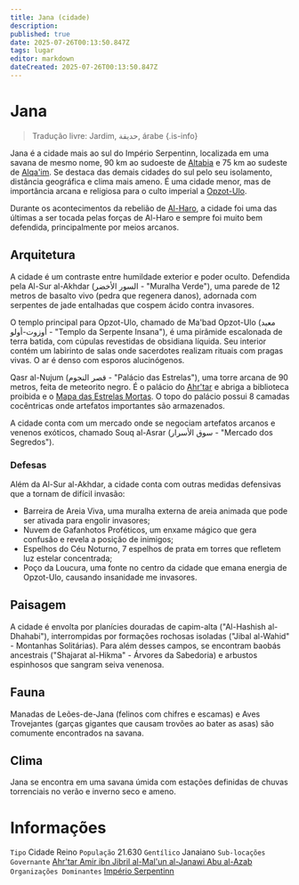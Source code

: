 ```yaml
---
title: Jana (cidade)
description: 
published: true
date: 2025-07-26T00:13:50.847Z
tags: lugar
editor: markdown
dateCreated: 2025-07-26T00:13:50.847Z
---
```


# Jana
> Tradução livre: Jardim, حديقة, árabe
{.is-info}

Jana é a cidade mais ao sul do Império Serpentinn, localizada em uma savana de mesmo nome, 90 km ao sudoeste de [Altabia](/lugares/plano-material/drafeon/sudeste-de-drafeon/altabia) e 75 km ao sudeste de [Alqa'im](/lugares/plano-material/drafeon/sudeste-de-drafeon/alqaim). Se destaca das demais cidades do sul pelo seu isolamento, distância geográfica e clima mais ameno. É uma cidade menor, mas de importância arcana e religiosa para o culto imperial a [Opzot-Ulo](/divindades/panteao-das-treze-estrelas/opzot-ulo).

Durante os acontecimentos da rebelião de [Al-Haro](/individuos/al-haro), a cidade foi uma das últimas a ser tocada pelas forças de Al-Haro e sempre foi muito bem defendida, principalmente por meios arcanos.

## Arquitetura
A cidade é um contraste entre humildade exterior e poder oculto. Defendida pela Al-Sur al-Akhdar (السور الأخضر - "Muralha Verde"), uma parede de 12 metros de basalto vivo (pedra que regenera danos), adornada com serpentes de jade entalhadas que cospem ácido contra invasores.

O templo principal para Opzot-Ulo, chamado de Ma'bad Opzot-Ulo (معبد أوزوت-أولو - "Templo da Serpente Insana"), é uma pirâmide escalonada de terra batida, com cúpulas revestidas de obsidiana líquida. Seu interior contém um labirinto de salas onde sacerdotes realizam rituais com pragas vivas. O ar é denso com esporos alucinógenos.

Qasr al-Nujum (قصر النجوم - "Palácio das Estrelas"), uma torre arcana de 90 metros, feita de meteorito negro. É o palácio do [Ahr'tar](/rankings-e-titulos/imperio-serpentinn/ahrtar) e abriga a biblioteca proibida e o [Mapa das Estrelas Mortas](). O topo do palácio possui 8 camadas cocêntricas onde artefatos importantes são armazenados.

A cidade conta com um mercado onde se negociam artefatos arcanos e venenos exóticos, chamado Souq al-Asrar (سوق الأسرار - "Mercado dos Segredos").

### Defesas
Além da Al-Sur al-Akhdar, a cidade conta com outras medidas defensivas que a tornam de difícil invasão:

- Barreira de Areia Viva, uma muralha externa de areia animada que pode ser ativada para engolir invasores;
- Nuvem de Gafanhotos Proféticos, um enxame mágico que gera confusão e revela a posição de inimigos;
- Espelhos do Céu Noturno, 7 espelhos de prata em torres que refletem luz estelar concentrada;
- Poço da Loucura, uma fonte no centro da cidade que emana energia de Opzot-Ulo, causando insanidade me invasores.

## Paisagem
A cidade é envolta por planícies douradas de capim-alta ("Al-Hashish al-Dhahabi"), interrompidas por formações rochosas isoladas ("Jibal al-Wahid" - Montanhas Solitárias). Para além desses campos, se encontram baobás ancestrais ("Shajarat al-Hikma" - Árvores da Sabedoria) e arbustos espinhosos que sangram seiva venenosa.

## Fauna
Manadas de Leões-de-Jana (felinos com chifres e escamas) e Aves Trovejantes (garças gigantes que causam trovões ao bater as asas) são comumente encontrados na savana.

## Clima
Jana se encontra em uma savana úmida com estações definidas de chuvas torrenciais no verão e inverno seco e ameno.

# Informações
`Tipo` Cidade Reino
`População` 21.630
`Gentílico` Janaiano 
`Sub-locações` 
`Governante` [Ahr'tar Amir ibn Jibril al-Mal'un al-Janawi Abu al-Azab](/individuos/ahrtar-amir-ibn-jibril-al-mal'un-al-janawi-abu-al-azab)
`Organizações Dominantes` [Império Serpentinn](/faccoes/nacoes/imperio-serpentinn)